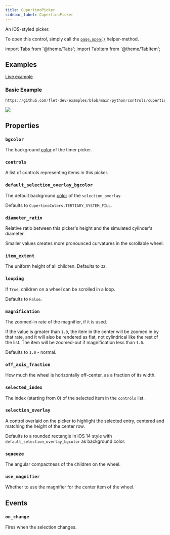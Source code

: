 ```yaml
---
title: CupertinoPicker
sidebar_label: CupertinoPicker
---
```


An iOS-styled picker.

To open this control, simply call the [`page.open()`](/docs/controls/page#opencontrol) helper-method.

import Tabs from '@theme/Tabs';
import TabItem from '@theme/TabItem';

## Examples

[Live example](https://flet-controls-gallery.fly.dev/dialogs/cupertinotimerpicker)

### Basic Example


```python reference
https://github.com/flet-dev/examples/blob/main/python/controls/cupertino/cupertino-dialogs-alerts-panels/cupertino-picker-example.py
```



<img src="/img/docs/controls/cupertino-picker/cupertino-picker-example.gif" className="screenshot-40" />

## Properties

### `bgcolor`

The background [color](/docs/reference/colors) of the timer picker.

### `controls`

A list of controls representing items in this picker.

### `default_selection_overlay_bgcolor`

The default background [color](/docs/reference/colors) of the `selection_overlay`.

Defaults to `CupertinoColors.TERTIARY_SYSTEM_FILL`.

### `diameter_ratio`

Relative ratio between this picker's height and the simulated cylinder's diameter.

Smaller values creates more pronounced curvatures in the scrollable wheel.

### `item_extent`

The uniform height of all children. Defaults to `32`.

### `looping`

If `True`, children on a wheel can be scrolled in a loop.

Defaults to `False`.

### `magnification`

The zoomed-in rate of the magnifier, if it is used.

If the value is greater than `1.0`, the item in the center will be zoomed in by that rate, and it will also be rendered
as flat, not cylindrical like the rest of the list.
The item will be zoomed-out if magnification less than `1.0`.

Defaults to `1.0` - normal.

### `off_axis_fraction`

How much the wheel is horizontally off-center, as a fraction of its width.

### `selected_index`

The index (starting from 0) of the selected item in the `controls` list.

### `selection_overlay`

A control overlaid on the picker to highlight the selected entry, centered and matching the height of the center row. 

Defaults to a rounded rectangle in iOS 14 style with `default_selection_overlay_bgcolor` as background color.

### `squeeze`

The angular compactness of the children on the wheel.

### `use_magnifier`

Whether to use the magnifier for the center item of the wheel.

## Events

### `on_change`

Fires when the selection changes.